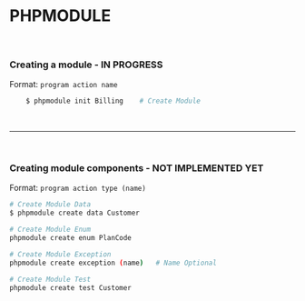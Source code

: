 # PHPMODULE

<br />


### Creating a module - IN PROGRESS

Format: `program action name`


```sh
	$ phpmodule init Billing    # Create Module
```

<br />

---

<br />


### Creating module components - NOT IMPLEMENTED YET

Format: `program action type (name)`

	
```sh
# Create Module Data
$ phpmodule create data Customer

# Create Module Enum
phpmodule create enum PlanCode

# Create Module Exception
phpmodule create exception (name) 	# Name Optional

# Create Module Test
phpmodule create test Customer
```